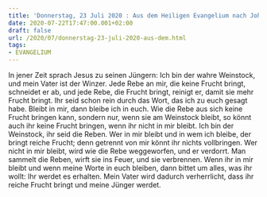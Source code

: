 ```yaml
---
title: 'Donnerstag, 23 Juli 2020 : Aus dem Heiligen Evangelium nach Johannes - Joh 15,1-8.'
date: 2020-07-22T17:47:00.001+02:00
draft: false
url: /2020/07/donnerstag-23-juli-2020-aus-dem.html
tags: 
- EVANGELIUM
---
```


In jener Zeit sprach Jesus zu seinen Jüngern: Ich bin der wahre Weinstock, und mein Vater ist der Winzer. Jede Rebe an mir, die keine Frucht bringt, schneidet er ab, und jede Rebe, die Frucht bringt, reinigt er, damit sie mehr Frucht bringt. Ihr seid schon rein durch das Wort, das ich zu euch gesagt habe. Bleibt in mir, dann bleibe ich in euch. Wie die Rebe aus sich keine Frucht bringen kann, sondern nur, wenn sie am Weinstock bleibt, so könnt auch ihr keine Frucht bringen, wenn ihr nicht in mir bleibt. Ich bin der Weinstock, ihr seid die Reben. Wer in mir bleibt und in wem ich bleibe, der bringt reiche Frucht; denn getrennt von mir könnt ihr nichts vollbringen. Wer nicht in mir bleibt, wird wie die Rebe weggeworfen, und er verdorrt. Man sammelt die Reben, wirft sie ins Feuer, und sie verbrennen. Wenn ihr in mir bleibt und wenn meine Worte in euch bleiben, dann bittet um alles, was ihr wollt: Ihr werdet es erhalten. Mein Vater wird dadurch verherrlicht, dass ihr reiche Frucht bringt und meine Jünger werdet.